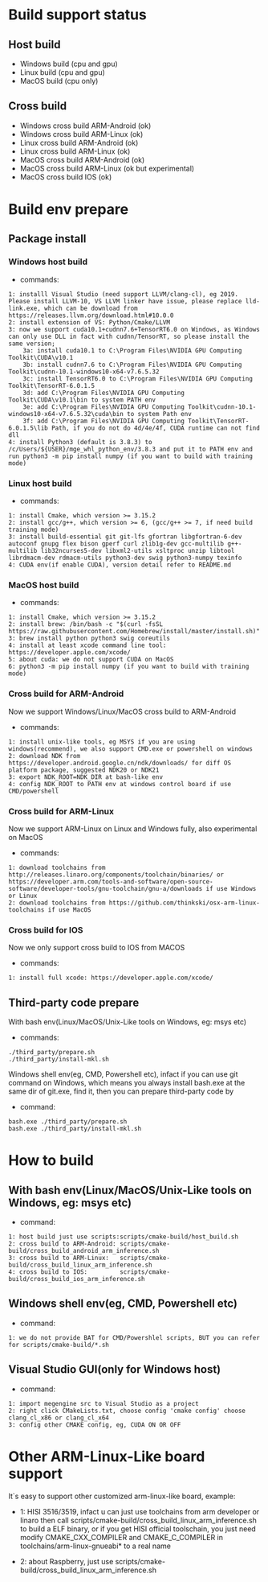 # Build support status
## Host build
* Windows build (cpu and gpu)
* Linux build   (cpu and gpu)
* MacOS build   (cpu only)

## Cross build
* Windows cross build ARM-Android (ok)
* Windows cross build ARM-Linux   (ok)
* Linux cross build ARM-Android   (ok)
* Linux cross build ARM-Linux     (ok)
* MacOS cross build ARM-Android   (ok)
* MacOS cross build ARM-Linux     (ok but experimental)
* MacOS cross build IOS           (ok)

# Build env prepare
## Package install
### Windows host build
* commands:
```
1: installl Visual Studio (need support LLVM/clang-cl), eg 2019. Please install LLVM-10, VS LLVM linker have issue, please replace lld-link.exe, which can be download from https://releases.llvm.org/download.html#10.0.0
2: install extension of VS: Python/Cmake/LLVM
3: now we support cuda10.1+cudnn7.6+TensorRT6.0 on Windows, as Windows can only use DLL in fact with cudnn/TensorRT, so please install the same version;
    3a: install cuda10.1 to C:\Program Files\NVIDIA GPU Computing Toolkit\CUDA\v10.1
    3b: install cudnn7.6 to C:\Program Files\NVIDIA GPU Computing Toolkit\cudnn-10.1-windows10-x64-v7.6.5.32
    3c: install TensorRT6.0 to C:\Program Files\NVIDIA GPU Computing Toolkit\TensorRT-6.0.1.5
    3d: add C:\Program Files\NVIDIA GPU Computing Toolkit\CUDA\v10.1\bin to system PATH env
    3e: add C:\Program Files\NVIDIA GPU Computing Toolkit\cudnn-10.1-windows10-x64-v7.6.5.32\cuda\bin to system Path env
    3f: add C:\Program Files\NVIDIA GPU Computing Toolkit\TensorRT-6.0.1.5\lib Path, if you do not do 4d/4e/4f, CUDA runtime can not find dll
4: install Python3 (default is 3.8.3) to /c/Users/${USER}/mge_whl_python_env/3.8.3 and put it to PATH env and run python3 -m pip install numpy (if you want to build with training mode)
```

### Linux host build
* commands:
```
1: install Cmake, which version >= 3.15.2
2: install gcc/g++, which version >= 6, (gcc/g++ >= 7, if need build training mode)
3: install build-essential git git-lfs gfortran libgfortran-6-dev autoconf gnupg flex bison gperf curl zlib1g-dev gcc-multilib g++-multilib lib32ncurses5-dev libxml2-utils xsltproc unzip libtool librdmacm-dev rdmacm-utils python3-dev swig python3-numpy texinfo
4: CUDA env(if enable CUDA), version detail refer to README.md
```

### MacOS host build
* commands:
```
1: install Cmake, which version >= 3.15.2
2: install brew: /bin/bash -c "$(curl -fsSL https://raw.githubusercontent.com/Homebrew/install/master/install.sh)"
3: brew install python python3 swig coreutils
4: install at least xcode command line tool: https://developer.apple.com/xcode/
5: about cuda: we do not support CUDA on MacOS
6: python3 -m pip install numpy (if you want to build with training mode)
```

### Cross build for ARM-Android
Now we support Windows/Linux/MacOS cross build to ARM-Android

* commands:
```
1: install unix-like tools, eg MSYS if you are using windows(recommend), we also support CMD.exe or powershell on windows
2: download NDK from https://developer.android.google.cn/ndk/downloads/ for diff OS platform package, suggested NDK20 or NDK21
3: export NDK_ROOT=NDK_DIR at bash-like env
4: config NDK_ROOT to PATH env at windows control board if use CMD/powershell
```

### Cross build for ARM-Linux
Now we support ARM-Linux on Linux and Windows fully, also experimental on MacOS

* commands:
```
1: download toolchains from http://releases.linaro.org/components/toolchain/binaries/ or https://developer.arm.com/tools-and-software/open-source-software/developer-tools/gnu-toolchain/gnu-a/downloads if use Windows or Linux
2: download toolchains from https://github.com/thinkski/osx-arm-linux-toolchains if use MacOS
```

### Cross build for IOS
Now we only support cross build to IOS from MACOS
 
* commands:
```
1: install full xcode: https://developer.apple.com/xcode/
```

## Third-party code prepare
With bash env(Linux/MacOS/Unix-Like tools on Windows, eg: msys etc)

* commands:
```
./third_party/prepare.sh
./third_party/install-mkl.sh
```

Windows shell env(eg, CMD, Powershell etc), infact if you can use git command on Windows, which means you always install bash.exe at the same dir of git.exe, find it, then you can prepare third-party code by

* command:
```
bash.exe ./third_party/prepare.sh
bash.exe ./third_party/install-mkl.sh
```

# How to build
## With bash env(Linux/MacOS/Unix-Like tools on Windows, eg: msys etc)

* command:
```
1: host build just use scripts:scripts/cmake-build/host_build.sh
2: cross build to ARM-Android: scripts/cmake-build/cross_build_android_arm_inference.sh
3: cross build to ARM-Linux:   scripts/cmake-build/cross_build_linux_arm_inference.sh
4: cross build to IOS:         scripts/cmake-build/cross_build_ios_arm_inference.sh
```

## Windows shell env(eg, CMD, Powershell etc)

* command:
```
1: we do not provide BAT for CMD/Powershlel scripts, BUT you can refer for scripts/cmake-build/*.sh
```

## Visual Studio GUI(only for Windows host)

* command:
```
1: import megengine src to Visual Studio as a project
2: right click CMakeLists.txt, choose config 'cmake config' choose clang_cl_x86 or clang_cl_x64
3: config other CMAKE config, eg, CUDA ON OR OFF
```


# Other ARM-Linux-Like board support
It`s easy to support other customized arm-linux-like board, example:

* 1: HISI 3516/3519, infact u can just use toolchains from arm developer or linaro
then call scripts/cmake-build/cross_build_linux_arm_inference.sh to build a ELF
binary, or if you get HISI official toolschain, you just need modify CMAKE_CXX_COMPILER
and CMAKE_C_COMPILER in toolchains/arm-linux-gnueabi* to a real name

* 2: about Raspberry, just use scripts/cmake-build/cross_build_linux_arm_inference.sh
